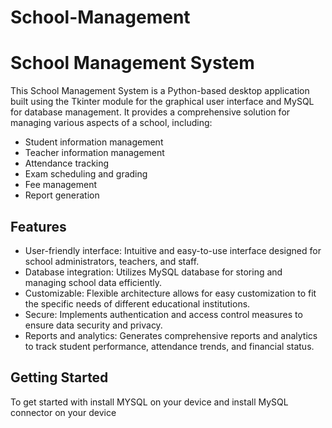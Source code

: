 # School-Management
# School Management System

This School Management System is a Python-based desktop application built using the Tkinter module for the graphical user interface and MySQL for database management. It provides a comprehensive solution for managing various aspects of a school, including:

- Student information management
- Teacher information management
- Attendance tracking
- Exam scheduling and grading
- Fee management
- Report generation

## Features

- User-friendly interface: Intuitive and easy-to-use interface designed for school administrators, teachers, and staff.
- Database integration: Utilizes MySQL database for storing and managing school data efficiently.
- Customizable: Flexible architecture allows for easy customization to fit the specific needs of different educational institutions.
- Secure: Implements authentication and access control measures to ensure data security and privacy.
- Reports and analytics: Generates comprehensive reports and analytics to track student performance, attendance trends, and financial status.

## Getting Started
To get started with install MYSQL on your device and install MySQL connector on your device


